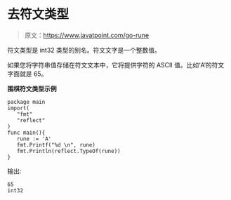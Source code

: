 # 去符文类型

> 原文：<https://www.javatpoint.com/go-rune>

符文类型是 int32 类型的别名。符文文字是一个整数值。

如果您将字符串值存储在符文文本中，它将提供字符的 ASCII 值。比如‘A’的符文字面就是 65。

**围棋符文类型示例**

```
package main  
import(  
   "fmt"  
   "reflect"  
)  
func main(){  
   rune := 'A'  
   fmt.Printf("%d \n", rune)  
   fmt.Println(reflect.TypeOf(rune))  
} 

```

输出:

```
65
int32

```